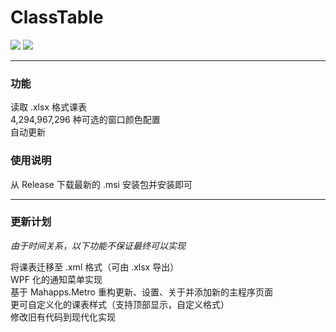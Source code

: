 # ClassTable
![](https://img.shields.io/badge/设计于-Windows_10-blue.svg?style=for-the-badge)
![](https://img.shields.io/badge/兼容于-Windows_7-birghtgreen.svg?style=for-the-badge)

---

### 功能

读取 .xlsx 格式课表  
4,294,967,296 种可选的窗口颜色配置  
自动更新  

### 使用说明

从 Release 下载最新的 .msi 安装包并安装即可  

---

### 更新计划

*由于时间关系，以下功能不保证最终可以实现*  

将课表迁移至 .xml 格式（可由 .xlsx 导出）  
WPF 化的通知菜单实现  
基于 Mahapps.Metro 重构更新、设置、关于并添加新的主程序页面  
更可自定义化的课表样式（支持顶部显示，自定义格式）  
修改旧有代码到现代化实现  
